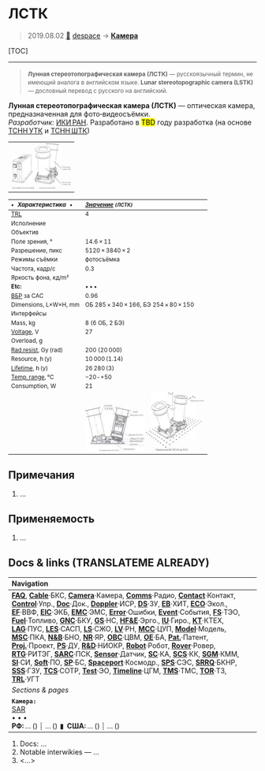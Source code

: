 # ЛСТК
> 2019.08.02 [🚀](../index/index.md) [despace](index.md) → **[Камера](cam.md)**

[TOC]

---

> <small>**Лунная стереотопографическая камера (ЛСТК)** — русскоязычный термин, не имеющий аналога в английском языке. **Lunar stereotopographic camera (LSTK)** — дословный перевод с русского на английский.</small>

**Лунная стереотопографическая камера (ЛСТК)** — оптическая камера, предназначенная для фото‑видеосъёмки.  
*Разработчик:* [ИКИ РАН](zz_iki_ras.md). Разработано в <mark>TBD</mark> году разработка (на основе [ТСНН УТК](tsnn_utk.md) и [ТСНН ШТК](tsnn_shtk.md))

||
|:--|
|[![](f/cam/l/lstk_pic1_thumb.jpg)](f/cam/l/lstk_pic1.jpg)|

<small>

|*•    Характеристика    •*|*[Значение](si.md) <small>(ЛСТК)</small>*|
|:--|:--|
|[TRL](trl.md)|4|
|Исполнение||
|Объектив||
|Поле зрения, °|14.6 × 11|
|Разрешение, пикс|5120 × 3840 × 2|
|Режимы съёмки|фотосъёмка|
|Частота, кадр/с|0.3|
|Яркость фона, кд/m²||
|**Etc:**|• • •|
|[ВБР](srrq.md) за САС|0.96|
|Dimensions, L×W×H, mm|ОБ 285 × 340 × 166, БЭ 254 × 80 × 150|
|Интерфейсы||
|Mass, kg|8 (6 ОБ, 2 БЭ)|
|[Voltage](voltage.md), V|27|
|Overload, g||
|[Rad.resist](ion_rad.md), Gy (rad)|200 (20 000)|
|Resource, h (y)|10 000 (1.14)|
|[Lifetime](lifetime.md), h (y)|26 280 (3)|
|[Temp. range](tcs.md), ℃|−20 ‑ +50|
|Consumption, W|21|
||[![](f/cam/l/lstk_pic2_thumb.jpg)](f/cam/l/lstk_pic2.jpg) [![](f/cam/l/lstk_pic3_thumb.jpg)](f/cam/l/lstk_pic3.jpg)|

</small>



<p style="page-break-after:always"> </p>

## Примечания
   1. …



## Применяемость
   1. …



<p style="page-break-after:always"> </p>

## Docs & links (TRANSLATEME ALREADY)
|Navigation|
|:--|
|**[FAQ](faq.md)**, **[Cable](cable.md)**·БКС, **[Camera](cam.md)**·Камера, **[Comms](comms.md)**·Радио, **[Contact](contact.md)**·Контакт, **[Control](control.md)**·Упр., **[Doc](doc.md)**·Док., **[Doppler](doppler.md)**·ИСР, **[DS](ds.md)**·ЗУ, **[EB](eb.md)**·ХИТ, **[ECO](ecology.md)**·Экол., **[EF](ef.md)**·ВВФ, **[ElC](elc.md)**·ЭКБ, **[EMC](emc.md)**·ЭМС, **[Error](error.md)**·Ошибки, **[Event](event.md)**·События, **[FS](fs.md)**·ТЭО, **[Fuel](fuel.md)**·Топливо, **[GNC](gnc.md)**·БКУ, **[GS](scs.md)**·НС, **[HF&E](hfe.md)**·Эрго., **[IU](iu.md)**·Гиро., **[KT](kt.md)**·КТЕХ, **[LAG](lag.md)**·ПУC, **[LES](les.md)**·САСП, **[LS](ls.md)**·СЖО, **[LV](lv.md)**·РН, **[MCC](mcc.md)**·ЦУП, **[Model](model.md)**·Модель, **[MSC](sc.md)**·ПКА, **[N&B](nnb.md)**·БНО, **[NR](nr.md)**·ЯР, **[OBC](obc.md)**·ЦВМ, **[OE](oe.md)**·БА, **[Pat.](патент.md)**·Патент, **[Proj.](project.md)**·Проект, **[PS](ps.md)**·ДУ, **[R&D](rnd.md)**·НИОКР, **[Robot](robotics.md)**·Робот, **[Rover](rover.md)**·Ровер, **[RTG](rtg.md)**·РИТЭГ, **[SARC](sarc.md)**·ПСК, **[Sensor](sensor.md)**·Датчик, **[SC](sc.md)**·КА, **[SCS](scs.md)**·КК, **[SGM](sgm.md)**·КММ, **[SI](si.md)**·СИ, **[Soft](soft.md)**·ПО, **[SP](sp.md)**·БС, **[Spaceport](spaceport.md)**·Космодр., **[SPS](sps.md)**·СЭС, **[SRRQ](srrq.md)**·БКНР, **[SSS](sss.md)**·ГЗУ, **[TCS](tcs.md)**·СОТР, **[Test](test.md)**·ЭО, **[Timeline](timeline.md)**·ЦГМ, **[TMS](tms.md)**·ТМС, **[TOR](tor.md)**·ТЗ, **[TRL](trl.md)**·УГТ|
|*Sections & pages*|
|**`Камера:`**<br> [SAR](sar.md) <br>• • •<br> **РФ:** … () ┊ … ()  ▮  **США:** … () ┊ … ()|

   1. Docs: …
   1. Notable interwikies — …
   1. <…>
